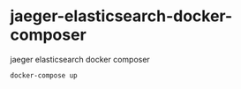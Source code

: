 # jaeger-elasticsearch-docker-composer
 jaeger elasticsearch docker composer

```
docker-compose up
```
